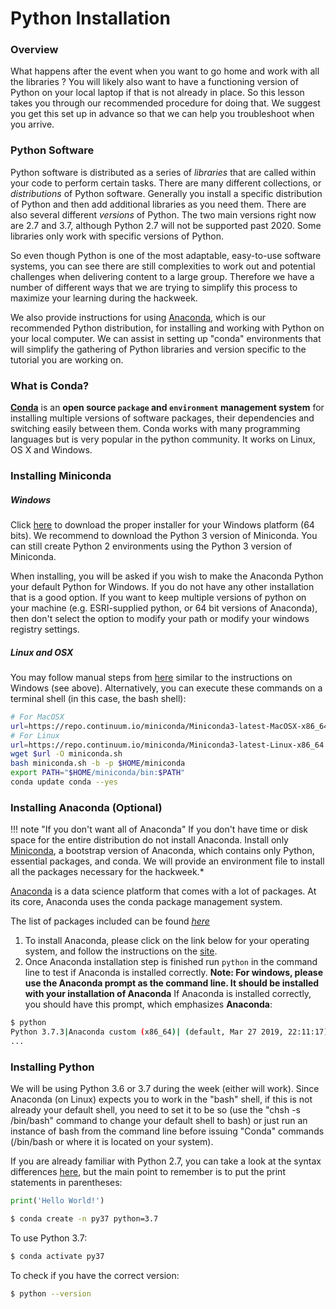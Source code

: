 # Python Installation

### Overview 

What happens after the event when you want to go home and work with all the libraries ? You will likely also want to have a functioning version of Python on your local laptop if that is not already in place. So this lesson takes you through our recommended procedure for doing that. We suggest you get this set up in advance so that we can help you troubleshoot when you arrive.

### Python Software

Python software is distributed as a series of *libraries* that are called within your code to perform certain tasks. There are many different collections, or *distributions* of Python software. Generally you install a specific distribution of Python and then add additional libraries as you need them. There are also several different *versions* of Python. The two main versions right now are 2.7 and 3.7, although Python 2.7 will not be supported past 2020. Some libraries only work with specific versions of Python.

So even though Python is one of the most adaptable, easy-to-use software systems, you can see there are still complexities to work out and potential challenges when delivering content to a large group. Therefore we have a number of different ways that we are trying to simplify this process to maximize your learning during the hackweek.

We also provide instructions for using [Anaconda](https://www.continuum.io), which is our recommended Python distribution, for installing and working with Python on your local computer. We can assist in setting up "conda" environments that will simplify the gathering of Python libraries and version specific to the tutorial you are working on.

### What is Conda?
[**Conda**](http://conda.pydata.org/docs/) is an **open source `package` and `environment` management system** for installing multiple versions of software packages, their dependencies and switching easily between them. Conda works with many programming languages but is very popular in the python community. It works on Linux, OS X and Windows.

### Installing Miniconda

##### Windows
Click [here](http://conda.pydata.org/miniconda.html) to download the proper installer for your Windows platform (64 bits).
We recommend to download the Python 3 version of Miniconda. You can still create Python 2 environments using the Python 3 version of Miniconda.

When installing, you will be asked if you wish to make the Anaconda Python your default Python for Windows.
If you do not have any other installation that is a good option. If you want to keep multiple versions of python on your machine (e.g. ESRI-supplied python, or 64 bit versions of Anaconda), then don't select the option to modify your path or modify your windows registry settings.

##### Linux and OSX
You may follow manual steps from [here](http://conda.pydata.org/miniconda.html) similar to the instructions on Windows (see above). Alternatively, you can execute these commands on a terminal shell (in this case, the bash shell):

```bash
# For MacOSX
url=https://repo.continuum.io/miniconda/Miniconda3-latest-MacOSX-x86_64.sh
# For Linux
url=https://repo.continuum.io/miniconda/Miniconda3-latest-Linux-x86_64.sh
wget $url -O miniconda.sh
bash miniconda.sh -b -p $HOME/miniconda
export PATH="$HOME/miniconda/bin:$PATH"
conda update conda --yes
```

### Installing Anaconda (Optional)

!!! note "If you don't want all of Anaconda" 
	If you don't have time or disk space for the entire distribution do not install Anaconda. Install only [Miniconda](http://conda.pydata.org/miniconda.html), a bootstrap version of Anaconda, which contains only Python, essential packages, and conda. We will provide an environment file to install all the packages necessary for the hackweek.*

[Anaconda](https://www.anaconda.com/distribution/) is a data science platform that comes with a lot of packages. At its core, Anaconda uses the conda package management system.

The list of packages included can be found [*here*](https://docs.anaconda.com/anaconda/packages/pkg-docs)

1. To install Anaconda, please click on the link below for your operating system, and follow the instructions on the [site](https://www.anaconda.com/download/).
2. Once Anaconda installation step is finished run `python` in the command line to test if Anaconda is installed correctly. **Note: For windows, please use the Anaconda prompt as the command line. It should be installed with your installation of Anaconda**
If Anaconda is installed correctly, you should have this prompt, which emphasizes **Anaconda**:

```bash
$ python
Python 3.7.3|Anaconda custom (x86_64)| (default, Mar 27 2019, 22:11:17)
...
```

### Installing Python

We will be using Python 3.6 or 3.7 during the week (either will work). Since Anaconda (on Linux) expects you to work in the "bash" shell, if this is not already your default shell, you need to set it to be so (use the "chsh -s /bin/bash" command to change your default shell to bash) or just run an instance of bash from the command line before issuing "Conda" commands (/bin/bash or where it is located on your system).

If you are already familiar with Python 2.7, you can take a look at the syntax differences [here](http://sebastianraschka.com/Articles/2014_python_2_3_key_diff.html), but the main point to remember is to put the print statements in parentheses:
```python
print('Hello World!')
```


``` bash
$ conda create -n py37 python=3.7
```

To use Python 3.7: 

``` bash
$ conda activate py37
```

To check if you have the correct version: 

``` bash
$ python --version
```


